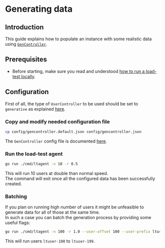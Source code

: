 # Generating data

## Introduction

This guide explains how to populate an instance with some realistic data
using [`GenController`](controllers.md#gencontroller).

## Prerequisites

- Before starting, make sure you read and understood [how to run a load-test locally](local_loadtest.md).

## Configuration

First of all, the type of `UserController` to be used should be set to
`generative` as explained [here](loadtest_config.md#usercontrollerconfiguration).

### Copy and modify needed configuration file

```sh
cp config/gencontroller.default.json config/gencontroller.json
```

The `GenController` config file is documented [here](gencontroller_config.md).  

### Run the load-test agent

```sh
go run ./cmd/ltagent -n 10 -r 0.5
```

This will run 10 users at double than normal speed.  
The command will exit once all the configured data has been successfully
created.

### Batching

If you plan on running high number of users it might be unfeasible to generate
data for all of those at the same time.  
In such a case you can batch the generation process by providing some useful flags:

```sh
go run ./cmd/ltagent -n 100 -r 1.0 --user-offset 100 --user-prefix ltuser
```

This will run users `ltuser-100` to `ltuser-199`.

